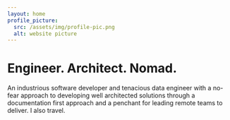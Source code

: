 ```yaml
---
layout: home
profile_picture:
  src: /assets/img/profile-pic.png
  alt: website picture
---
```


<h1>
  Engineer. Architect. Nomad.
</h1>

<p>
An industrious software developer and tenacious data engineer with a no-fear approach to developing
well architected solutions through a documentation first approach and a penchant for leading remote
teams to deliver. I also travel.
</p>
